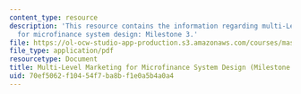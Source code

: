 ```yaml
---
content_type: resource
description: 'This resource contains the information regarding multi-Level marketing
  for microfinance system design: Milestone 3.'
file: https://ol-ocw-studio-app-production.s3.amazonaws.com/courses/mas-965-nextlab-i-designing-mobile-technologies-for-the-next-billion-users-fall-2008/70ef5062f10454f7ba8bf1e0a5b4a0a4_MITMAS_965F08_money_m3.pdf
file_type: application/pdf
resourcetype: Document
title: Multi-Level Marketing for Microfinance System Design (Milestone 3)
uid: 70ef5062-f104-54f7-ba8b-f1e0a5b4a0a4
---
```

